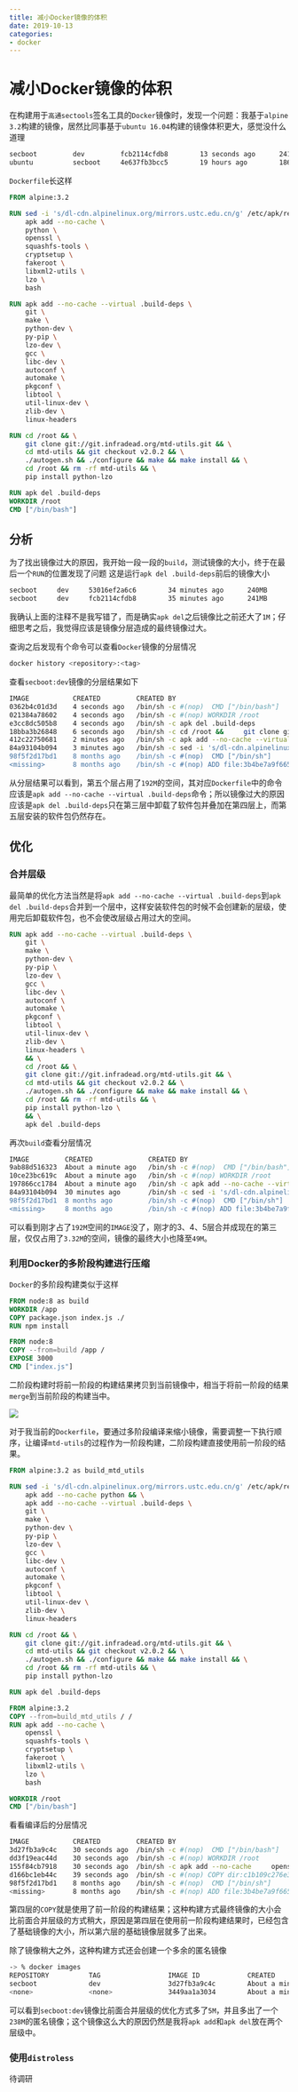 ```yaml
---
title: 减小Docker镜像的体积
date: 2019-10-13
categories: 
- docker
---
```

# 减小Docker镜像的体积
在构建用于`高通sectools`签名工具的`Docker`镜像时，发现一个问题：我基于`alpine 3.2`构建的镜像，居然比同事基于`ubuntu 16.04`构建的镜像体积更大，感觉没什么道理
```bash
secboot			dev			fcb2114cfdb8		13 seconds ago		241MB        # 我的
ubuntu			secboot		4e637fb3bcc5		19 hours ago		186MB        # 同事的
```
`Dockerfile`长这样

```dockerfile
FROM alpine:3.2

RUN sed -i 's/dl-cdn.alpinelinux.org/mirrors.ustc.edu.cn/g' /etc/apk/repositories && \
    apk add --no-cache \
    python \
    openssl \
    squashfs-tools \
    cryptsetup \
    fakeroot \
    libxml2-utils \
    lzo \
    bash

RUN apk add --no-cache --virtual .build-deps \
    git \
    make \
    python-dev \
    py-pip \
    lzo-dev \
    gcc \
    libc-dev \
    autoconf \
    automake \
    pkgconf \
    libtool \
    util-linux-dev \
    zlib-dev \
    linux-headers

RUN cd /root && \
    git clone git://git.infradead.org/mtd-utils.git && \
    cd mtd-utils && git checkout v2.0.2 && \
    ./autogen.sh && ./configure && make && make install && \
    cd /root && rm -rf mtd-utils && \
    pip install python-lzo

RUN apk del .build-deps
WORKDIR /root
CMD ["/bin/bash"]
```
## 分析

为了找出镜像过大的原因，我开始一段一段的`build`，测试镜像的大小，终于在最后一个`RUN`的位置发现了问题
这是运行`apk del .build-deps`前后的镜像大小

```bash
secboot		dev		53016ef2a6c6        34 minutes ago      240MB        # apk del之前
secboot		dev		fcb2114cfdb8        35 minutes ago      241MB        # apk del之后
```
我确认上面的注释不是我写错了，而是确实`apk del`之后镜像比之前还大了`1M`；仔细思考之后，我觉得应该是镜像分层造成的最终镜像过大。

查询之后发现有个命令可以查看`Docker`镜像的分层情况
```bash
docker history <repository>:<tag>
```
查看`secboot:dev`镜像的分层结果如下
```bash
IMAGE			CREATED			CREATED BY                                      SIZE
0362b4c01d3d	4 seconds ago	/bin/sh -c #(nop)  CMD ["/bin/bash"]            0B
021384a78602    4 seconds ago   /bin/sh -c #(nop) WORKDIR /root                 0B
e3cc8dc505b8    4 seconds ago   /bin/sh -c apk del .build-deps                  167kB
18bba3b26848    6 seconds ago   /bin/sh -c cd /root &&     git clone git://g…   2.86MB
412c22750681	2 minutes ago   /bin/sh -c apk add --no-cache --virtual .bui…   192MB
84a93104b094	3 minutes ago	/bin/sh -c sed -i 's/dl-cdn.alpinelinux.org/…   40.6MB
98f5f2d17bd1	8 months ago    /bin/sh -c #(nop)  CMD ["/bin/sh"]              0B
<missing>		8 months ago	/bin/sh -c #(nop) ADD file:3b4be7a9f665764de…   5.27MB
```

从分层结果可以看到，第五个层占用了`192M`的空间，其对应`Dockerfile`中的命令应该是`apk add --no-cache --virtual .build-deps`命令；所以镜像过大的原因应该是`apk del .build-deps`只在第三层中卸载了软件包并叠加在第四层上，而第五层安装的软件包仍然存在。

## 优化

### 合并层级

最简单的优化方法当然是将`apk add --no-cache --virtual .build-deps`到`apk del .build-deps`合并到一个层中，这样安装软件包的时候不会创建新的层级，使用完后卸载软件包，也不会使改层级占用过大的空间。

```dockerfile
RUN apk add --no-cache --virtual .build-deps \
    git \
    make \
    python-dev \
    py-pip \
    lzo-dev \
    gcc \
    libc-dev \
    autoconf \
    automake \
    pkgconf \
    libtool \
    util-linux-dev \
    zlib-dev \
    linux-headers \
    && \
	cd /root && \
    git clone git://git.infradead.org/mtd-utils.git && \
    cd mtd-utils && git checkout v2.0.2 && \
    ./autogen.sh && ./configure && make && make install && \
    cd /root && rm -rf mtd-utils && \
    pip install python-lzo \
    && \
	apk del .build-deps
```

再次`build`查看分层情况

```bash
IMAGE         CREATED              CREATED BY                                      SIZE
9ab88d516323  About a minute ago   /bin/sh -c #(nop)  CMD ["/bin/bash"]            0B
10ce23bc619c  About a minute ago   /bin/sh -c #(nop) WORKDIR /root                 0B
197866cc1784  About a minute ago   /bin/sh -c apk add --no-cache --virtual .bui…   3.32MB
84a93104b094  30 minutes ago       /bin/sh -c sed -i 's/dl-cdn.alpinelinux.org/…   40.6MB
98f5f2d17bd1  8 months ago         /bin/sh -c #(nop)  CMD ["/bin/sh"]              0B
<missing>	  8 months ago         /bin/sh -c #(nop) ADD file:3b4be7a9f665764de…   5.27MB
```

可以看到刚才占了`192M`空间的`IMAGE`没了，刚才的3、4、5层合并成现在的第三层，仅仅占用了`3.32M`的空间，镜像的最终大小也降至`49M`。

### 利用Docker的多阶段构建进行压缩

`Docker`的多阶段构建类似于这样

```dockerfile
FROM node:8 as build
WORKDIR /app
COPY package.json index.js ./
RUN npm install

FROM node:8
COPY --from=build /app /
EXPOSE 3000
CMD ["index.js"]
```

二阶段构建时将前一阶段的构建结果拷贝到当前镜像中，相当于将前一阶段的结果`merge`到当前阶段的构建当中。

![](https://s3.amazonaws.com/infoq.content.live.0/articles/3-simple-tricks-for-smaller-docker-images/zh/resources/92-1535708975704.gif)

对于我当前的`Dockerfile`，要通过多阶段编译来缩小镜像，需要调整一下执行顺序，让编译`mtd-utils`的过程作为一阶段构建，二阶段构建直接使用前一阶段的结果。

``` dockerfile
FROM alpine:3.2 as build_mtd_utils

RUN sed -i 's/dl-cdn.alpinelinux.org/mirrors.ustc.edu.cn/g' /etc/apk/repositories && \
    apk add --no-cache python && \
    apk add --no-cache --virtual .build-deps \
    git \
    make \
    python-dev \
    py-pip \
    lzo-dev \
    gcc \
    libc-dev \
    autoconf \
    automake \
    pkgconf \
    libtool \
    util-linux-dev \
    zlib-dev \
    linux-headers

RUN cd /root && \
    git clone git://git.infradead.org/mtd-utils.git && \
    cd mtd-utils && git checkout v2.0.2 && \
    ./autogen.sh && ./configure && make && make install && \
    cd /root && rm -rf mtd-utils && \
    pip install python-lzo

RUN apk del .build-deps

FROM alpine:3.2
COPY --from=build_mtd_utils / /
RUN apk add --no-cache \
    openssl \
    squashfs-tools \
    cryptsetup \
    fakeroot \
    libxml2-utils \
    lzo \
    bash

WORKDIR /root
CMD ["/bin/bash"]
```

看看编译后的分层情况

```bash
IMAGE			CREATED			CREATED BY                                      SIZE
3d27fb3a9c4c	30 seconds ago	/bin/sh -c #(nop)  CMD ["/bin/bash"]			0B
dd3f19eac44d	30 seconds ago	/bin/sh -c #(nop) WORKDIR /root					0B
155f84cb7918	30 seconds ago	/bin/sh -c apk add --no-cache     openssl   …   4.21MB
d166bc1eb44c	39 seconds ago	/bin/sh -c #(nop) COPY dir:c1b109c276e386ad4…   44.9MB
98f5f2d17bd1	8 months ago	/bin/sh -c #(nop)  CMD ["/bin/sh"]              0B
<missing>		8 months ago	/bin/sh -c #(nop) ADD file:3b4be7a9f665764de…   5.27MB
```

第四层的`COPY`就是使用了前一阶段的构建结果；这种构建方式最终镜像的大小会比前面合并层级的方式稍大，原因是第四层在使用前一阶段构建结果时，已经包含了基础镜像的大小，所以第六层的基础镜像层就多了出来。

除了镜像稍大之外，这种构建方式还会创建一个多余的匿名镜像

```bash
-> % docker images
REPOSITORY          TAG                 IMAGE ID            CREATED              SIZE
secboot             dev                 3d27fb3a9c4c        About a minute ago   54.4MB
<none>              <none>              3449aa1a3034        About a minute ago   238MB
```

可以看到`secboot:dev`镜像比前面合并层级的优化方式多了`5M`，并且多出了一个`238M`的匿名镜像；这个镜像这么大的原因仍然是我将`apk add`和`apk del`放在两个层级中。

### 使用`distroless`

待调研